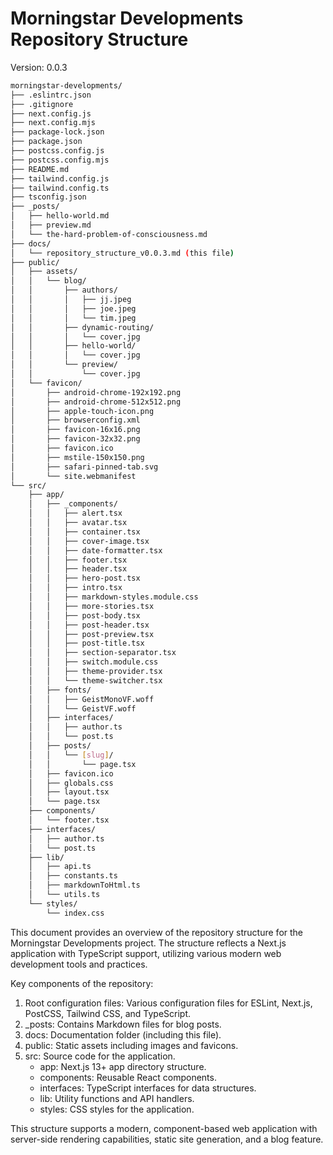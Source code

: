 # Morningstar Developments Repository Structure

Version: 0.0.3

```bash
morningstar-developments/
├── .eslintrc.json
├── .gitignore
├── next.config.js
├── next.config.mjs
├── package-lock.json
├── package.json
├── postcss.config.js
├── postcss.config.mjs
├── README.md
├── tailwind.config.js
├── tailwind.config.ts
├── tsconfig.json
├── _posts/
│   ├── hello-world.md
│   ├── preview.md
│   └── the-hard-problem-of-consciousness.md
├── docs/
│   └── repository_structure_v0.0.3.md (this file)
├── public/
│   ├── assets/
│   │   └── blog/
│   │       ├── authors/
│   │       │   ├── jj.jpeg
│   │       │   ├── joe.jpeg
│   │       │   └── tim.jpeg
│   │       ├── dynamic-routing/
│   │       │   └── cover.jpg
│   │       ├── hello-world/
│   │       │   └── cover.jpg
│   │       └── preview/
│   │           └── cover.jpg
│   └── favicon/
│       ├── android-chrome-192x192.png
│       ├── android-chrome-512x512.png
│       ├── apple-touch-icon.png
│       ├── browserconfig.xml
│       ├── favicon-16x16.png
│       ├── favicon-32x32.png
│       ├── favicon.ico
│       ├── mstile-150x150.png
│       ├── safari-pinned-tab.svg
│       └── site.webmanifest
└── src/
    ├── app/
    │   ├── _components/
    │   │   ├── alert.tsx
    │   │   ├── avatar.tsx
    │   │   ├── container.tsx
    │   │   ├── cover-image.tsx
    │   │   ├── date-formatter.tsx
    │   │   ├── footer.tsx
    │   │   ├── header.tsx
    │   │   ├── hero-post.tsx
    │   │   ├── intro.tsx
    │   │   ├── markdown-styles.module.css
    │   │   ├── more-stories.tsx
    │   │   ├── post-body.tsx
    │   │   ├── post-header.tsx
    │   │   ├── post-preview.tsx
    │   │   ├── post-title.tsx
    │   │   ├── section-separator.tsx
    │   │   ├── switch.module.css
    │   │   ├── theme-provider.tsx
    │   │   └── theme-switcher.tsx
    │   ├── fonts/
    │   │   ├── GeistMonoVF.woff
    │   │   └── GeistVF.woff
    │   ├── interfaces/
    │   │   ├── author.ts
    │   │   └── post.ts
    │   ├── posts/
    │   │   └── [slug]/
    │   │       └── page.tsx
    │   ├── favicon.ico
    │   ├── globals.css
    │   ├── layout.tsx
    │   └── page.tsx
    ├── components/
    │   └── footer.tsx
    ├── interfaces/
    │   ├── author.ts
    │   └── post.ts
    ├── lib/
    │   ├── api.ts
    │   ├── constants.ts
    │   ├── markdownToHtml.ts
    │   └── utils.ts
    └── styles/
        └── index.css
```

This document provides an overview of the repository structure for the Morningstar Developments project. The structure reflects a Next.js application with TypeScript support, utilizing various modern web development tools and practices.

Key components of the repository:

1. Root configuration files: Various configuration files for ESLint, Next.js, PostCSS, Tailwind CSS, and TypeScript.
2. _posts: Contains Markdown files for blog posts.
3. docs: Documentation folder (including this file).
4. public: Static assets including images and favicons.
5. src: Source code for the application.
   - app: Next.js 13+ app directory structure.
   - components: Reusable React components.
   - interfaces: TypeScript interfaces for data structures.
   - lib: Utility functions and API handlers.
   - styles: CSS styles for the application.

This structure supports a modern, component-based web application with server-side rendering capabilities, static site generation, and a blog feature.
